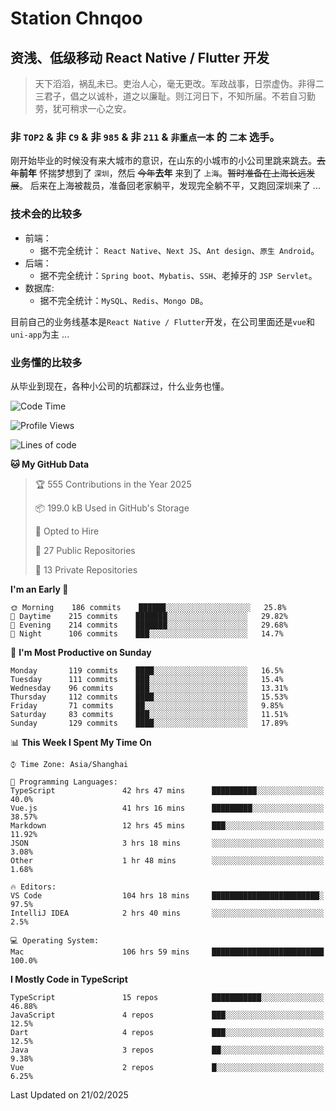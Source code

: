 # Station Chnqoo

## 资浅、低级移动 React Native / Flutter 开发

> 天下滔滔，祸乱未已。吏治人心，毫无更改。军政战事，日崇虚伪。非得二三君子，倡之以诚朴，道之以廉耻。则江河日下，不知所届。不若自习勤劳，犹可稍求一心之安。

### 非 `TOP2` & 非 `C9` & 非 `985` & 非 `211` & `非重点一本` 的 `二本` 选手。

刚开始毕业的时候没有来大城市的意识，在山东的小城市的小公司里跳来跳去。~~去年~~**前年** 怀揣梦想到了 `深圳`，然后 ~~今年~~**去年** 来到了 `上海`。~~暂时准备在上海长远发展~~。
后来在上海被裁员，准备回老家躺平，发现完全躺不平，又跑回深圳来了 ...

### 技术会的比较多

- 前端：
  - 据不完全统计： `React Native`、`Next JS`、`Ant design`、`原生 Android`。
- 后端：
  - 据不完全统计：`Spring boot`、`Mybatis`、`SSH`、老掉牙的 `JSP Servlet`。
- 数据库:
  - 据不完全统计：`MySQL`、`Redis`、`Mongo DB`。

目前自己的业务线基本是`React Native / Flutter`开发，在公司里面还是`vue`和`uni-app`为主 ...

### 业务懂的比较多

从毕业到现在，各种小公司的坑都踩过，什么业务也懂。

<!--START_SECTION:waka-->
![Code Time](http://img.shields.io/badge/Code%20Time-7%2C678%20hrs%2048%20mins-blue)

![Profile Views](http://img.shields.io/badge/Profile%20Views-0-blue)

![Lines of code](https://img.shields.io/badge/From%20Hello%20World%20I%27ve%20Written-303%20Thousand%20lines%20of%20code-blue)

**🐱 My GitHub Data** 

> 🏆 555 Contributions in the Year 2025
 > 
> 📦 199.0 kB Used in GitHub's Storage 
 > 
> 💼 Opted to Hire
 > 
> 📜 27 Public Repositories 
 > 
> 🔑 13 Private Repositories  
 > 
**I'm an Early 🐤** 

```text
🌞 Morning    186 commits    ██████░░░░░░░░░░░░░░░░░░░   25.8% 
🌆 Daytime    215 commits    ███████░░░░░░░░░░░░░░░░░░   29.82% 
🌃 Evening    214 commits    ███████░░░░░░░░░░░░░░░░░░   29.68% 
🌙 Night      106 commits    ███░░░░░░░░░░░░░░░░░░░░░░   14.7%

```
📅 **I'm Most Productive on Sunday** 

```text
Monday       119 commits    ████░░░░░░░░░░░░░░░░░░░░░   16.5% 
Tuesday      111 commits    ███░░░░░░░░░░░░░░░░░░░░░░   15.4% 
Wednesday    96 commits     ███░░░░░░░░░░░░░░░░░░░░░░   13.31% 
Thursday     112 commits    ████░░░░░░░░░░░░░░░░░░░░░   15.53% 
Friday       71 commits     ██░░░░░░░░░░░░░░░░░░░░░░░   9.85% 
Saturday     83 commits     ███░░░░░░░░░░░░░░░░░░░░░░   11.51% 
Sunday       129 commits    ████░░░░░░░░░░░░░░░░░░░░░   17.89%

```


📊 **This Week I Spent My Time On** 

```text
⌚︎ Time Zone: Asia/Shanghai

💬 Programming Languages: 
TypeScript               42 hrs 47 mins      ██████████░░░░░░░░░░░░░░░   40.0% 
Vue.js                   41 hrs 16 mins      █████████░░░░░░░░░░░░░░░░   38.57% 
Markdown                 12 hrs 45 mins      ███░░░░░░░░░░░░░░░░░░░░░░   11.92% 
JSON                     3 hrs 18 mins       ░░░░░░░░░░░░░░░░░░░░░░░░░   3.08% 
Other                    1 hr 48 mins        ░░░░░░░░░░░░░░░░░░░░░░░░░   1.68%

🔥 Editors: 
VS Code                  104 hrs 18 mins     ████████████████████████░   97.5% 
IntelliJ IDEA            2 hrs 40 mins       ░░░░░░░░░░░░░░░░░░░░░░░░░   2.5%

💻 Operating System: 
Mac                      106 hrs 59 mins     █████████████████████████   100.0%

```

**I Mostly Code in TypeScript** 

```text
TypeScript               15 repos            ███████████░░░░░░░░░░░░░░   46.88% 
JavaScript               4 repos             ███░░░░░░░░░░░░░░░░░░░░░░   12.5% 
Dart                     4 repos             ███░░░░░░░░░░░░░░░░░░░░░░   12.5% 
Java                     3 repos             ██░░░░░░░░░░░░░░░░░░░░░░░   9.38% 
Vue                      2 repos             █░░░░░░░░░░░░░░░░░░░░░░░░   6.25%

```



 Last Updated on 21/02/2025
<!--END_SECTION:waka-->

<!---
ChenqiaoStation/ChenqiaoStation is a ✨ special ✨ repository because its `README.md` (this file) appears on your GitHub profile.
You can click the Preview link to take a look at your changes.
--->
